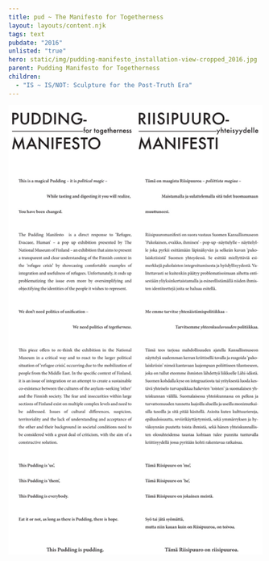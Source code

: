 ```yaml
---
title: pud ~ The Manifesto for Togetherness
layout: layouts/content.njk
tags: text
pubdate: "2016"
unlisted: "true"
hero: static/img/pudding-manifesto_installation-view-cropped_2016.jpg
parent: Pudding Manifesto for Togetherness
children:
  - "IS ~ IS/NOT: Sculpture for the Post-Truth Era"
---
```

![riisipuddingmanifestotulostustupla, 2016](/static/img/riisipuddingmanifestotulostustupla.jpg)
